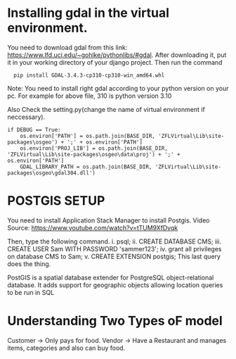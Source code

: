 # Installing gdal in the virtual environment.
You need to download gdal from this link: https://www.lfd.uci.edu/~gohlke/pythonlibs/#gdal.
After downloading it, put it in your working directory of your django project.
Then run the command
``` 
  pip install GDAL-3.4.3-cp310-cp310-win_amd64.whl
``` 

Note: You need to install right gdal according to your python version on your pc.
For example for above file, 
   310 is python version 3.10 

Also Check the setting.py(change the name of virtual environment if neccessary).  
``` 
if DEBUG == True:
    os.environ['PATH'] = os.path.join(BASE_DIR, 'ZFLVirtual\Lib\site-packages\osgeo') + ';' + os.environ['PATH']
    os.environ['PROJ_LIB'] = os.path.join(BASE_DIR, 'ZFLVirtual\Lib\site-packages\osgeo\data\proj') + ';' + os.environ['PATH']
    GDAL_LIBRARY_PATH = os.path.join(BASE_DIR, 'ZFLVirtual\Lib\site-packages\osgeo\gdal304.dll')
``` 


# POSTGIS SETUP
You need to install Application Stack Manager  to install Postgis.
Video Source: https://www.youtube.com/watch?v=tTUM9XfDvqk

Then, type the following command.
i. psql;
ii. CREATE DATABASE CMS;
iii. CREATE USER Sam WITH PASSWORD 'sammer123';
iv. grant all privileges on database CMS to Sam;
v. CREATE EXTENSION postgis;
   This last query does the thing.

PostGIS is a spatial database extender for PostgreSQL object-relational database. It adds support for geographic objects allowing location queries to be run in SQL



# Understanding Two Types oF model
  Customer -> Only pays for food.
  Vendor -> Have a Restaurant and manages items, categories and also can buy food.